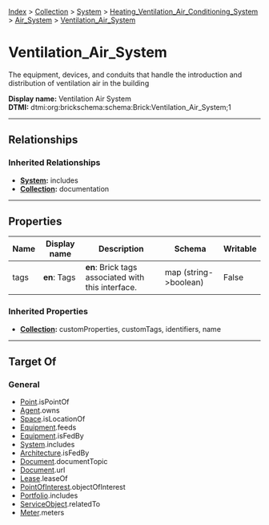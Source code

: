 [Index](../../../../index.md) > [Collection](../../../Collection.md) > [System](../../System.md) > [Heating_Ventilation_Air_Conditioning_System](../Heating_Ventilation_Air_Conditioning_System.md) > [Air_System](Air_System.md) > [Ventilation_Air_System](#)
# Ventilation_Air_System

The equipment, devices, and conduits that handle the introduction and distribution of ventilation air in the building


**Display name:** Ventilation Air System<br />
**DTMI:** dtmi:org:brickschema:schema:Brick:Ventilation_Air_System;1

---

## Relationships

### Inherited Relationships
* **[System](../../System.md):** includes
* **[Collection](../../../Collection.md):** documentation

---

## Properties

|Name|Display name|Description|Schema|Writable|
|-|-|-|-|-|
|tags|**en**: Tags|**en**: Brick tags associated with this interface.|map (string->boolean)|False|
### Inherited Properties
* **[Collection](../../../Collection.md):** customProperties, customTags, identifiers, name

---

## Target Of
### General
* [Point](../../../../Point/Point.md).isPointOf
* [Agent](../../../../Agent/Agent.md).owns
* [Space](../../../../Space/Space.md).isLocationOf
* [Equipment](../../../../Asset/Equipment/Equipment.md).feeds
* [Equipment](../../../../Asset/Equipment/Equipment.md).isFedBy
* [System](../../System.md).includes
* [Architecture](../../../../Space/Architecture/Architecture.md).isFedBy
* [Document](../../../../Information/Document/Document.md).documentTopic
* [Document](../../../../Information/Document/Document.md).url
* [Lease](../../../../Event/Lease.md).leaseOf
* [PointOfInterest](../../../../Information/PointOfInterest.md).objectOfInterest
* [Portfolio](../../../Portfolio.md).includes
* [ServiceObject](../../../../Information/ServiceObject/ServiceObject.md).relatedTo
* [Meter](../../../../Asset/Equipment/Meter/Meter.md).meters
